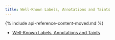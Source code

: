 ```yaml
---
title: Well-Known Labels, Annotations and Taints
---
```


{% include api-reference-content-moved.md %}

* [Well-Known Labels, Annotations and Taints](/docs/reference/labels-annotations-taints/)
